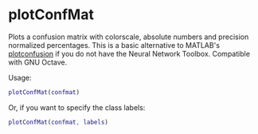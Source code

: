 # plotConfMat

Plots a confusion matrix with colorscale, absolute numbers and precision
normalized percentages. This is a basic alternative to MATLAB's [plotconfusion]
if you do not have the Neural Network Toolbox. Compatible with GNU Octave.

Usage:

```matlab
plotConfMat(confmat)
```

Or, if you want to specify the class labels:

```matlab
plotConfMat(confmat, labels)
```

[plotconfusion]: https://uk.mathworks.com/help/nnet/ref/plotconfusion.html
